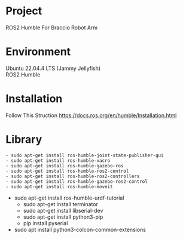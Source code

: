 # Project
ROS2 Humble For Braccio Robot Arm



# Environment
Ubuntu 22.04.4 LTS (Jammy Jellyfish) <br>
ROS2 Humble <br>

# Installation
Follow This Struction https://docs.ros.org/en/humble/Installation.html <br>

# Library
	- sudo apt-get install ros-humble-joint-state-publisher-gui
	- sudo apt-get install ros-humble-xacro
	- sudo apt-get install ros-humble-gazebo-ros
	- sudo apt-get install ros-humble-ros2-control
	- sudo apt-get install ros-humble-ros2-controllers
	- sudo apt-get install ros-humble-gazebo-ros2-control
	- sudo apt-get install ros-humble-moveit
  - sudo apt-get install ros-humble-urdf-tutorial
	- sudo apt-get install terminator
	- sudo apt-get install libserial-dev
	- sudo apt-get install python3-pip
	- pip install pyserial
  - sudo apt install python3-colcon-common-extensions


